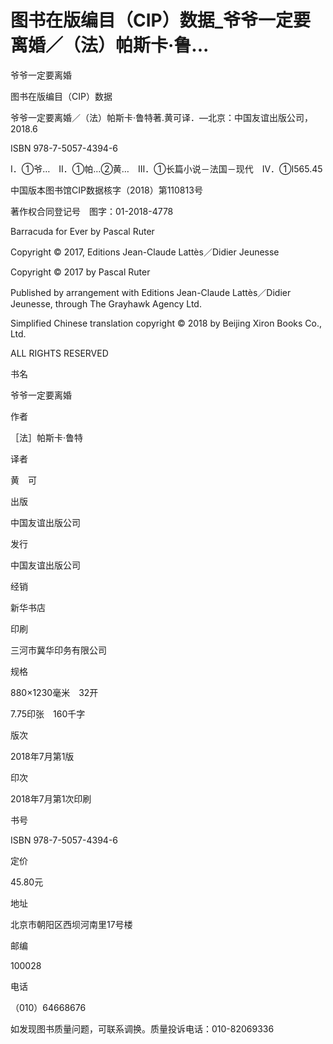# 图书在版编目（CIP）数据_爷爷一定要离婚／（法）帕斯卡·鲁...

爷爷一定要离婚

图书在版编目（CIP）数据

爷爷一定要离婚／（法）帕斯卡·鲁特著.黄可译．—北京：中国友谊出版公司，2018.6

ISBN 978-7-5057-4394-6

Ⅰ．①爷…　Ⅱ．①帕…②黄…　Ⅲ．①长篇小说－法国－现代　Ⅳ．①I565.45

中国版本图书馆CIP数据核字（2018）第110813号

著作权合同登记号　图字：01-2018-4778

Barracuda for Ever by Pascal Ruter

Copyright © 2017, Editions Jean-Claude Lattès／Didier Jeunesse

Copyright © 2017 by Pascal Ruter

Published by arrangement with Editions Jean-Claude Lattès／Didier Jeunesse, through The Grayhawk Agency Ltd.

Simplified Chinese translation copyright © 2018 by Beijing Xiron Books Co., Ltd.

ALL RIGHTS RESERVED

书名

爷爷一定要离婚

作者

［法］帕斯卡·鲁特

译者

黄　可

出版

中国友谊出版公司

发行

中国友谊出版公司

经销

新华书店

印刷

三河市冀华印务有限公司

规格

880×1230毫米　32开

7.75印张　160千字

版次

2018年7月第1版

印次

2018年7月第1次印刷

书号

ISBN 978-7-5057-4394-6

定价

45.80元

地址

北京市朝阳区西坝河南里17号楼

邮编

100028

电话

（010）64668676

如发现图书质量问题，可联系调换。质量投诉电话：010-82069336